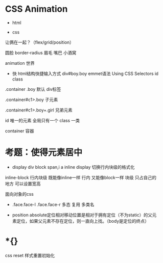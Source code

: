 
# CSS Animation

- html

- css  

让俩在一起？（flex/grid/position）

圆脸 border-radius
眉毛
嘴巴
小酒窝

animation 世界

- 快   html结构快捷输入方式
   div#boy.boy      emmet语法   Using CSS Selectors
        id  class

.container   .boy 默认 div标签

.container#c1>.boy  子元素

.container#c1>.boy+.girl  兄弟元素

id 唯一的元素 全局只有一个
class 一类

container  容器

# 考题：使得元素居中

- display
 div block
 span,i a inline
 display 切换行内块级的格式化

inline-block 行内块级
既能像inline一样 行内  又能像block一样 块级
    只占自己的地方          可以设置宽高

  面向对象的css
- .face.face-l
  .face.face-r
  多态
  复用   多类名 
 
- position 
absolute定位相对移动位置是相对于拥有定位（不为static）的父元素定位，如果父元素不存在定位，则一直向上找。（body是定位的终点）
 
 # *{}
   css reset 样式重置初始化